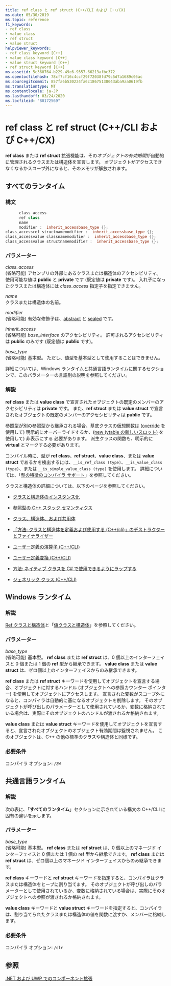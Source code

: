 ```yaml
---
title: ref class と ref struct (C++/CLI および C++/CX)
ms.date: 05/30/2019
ms.topic: reference
f1_keywords:
- ref class
- value class
- ref struct
- value struct
helpviewer_keywords:
- ref class keyword [C++]
- value class keyword [C++]
- value struct keyword [C++]
- ref struct keyword [C++]
ms.assetid: 5c360764-b229-49c6-9357-66213afbc372
ms.openlocfilehash: 78cf7cf16c4ccf29f72038fd79c5d7a1689c05ac
ms.sourcegitcommit: 857fa6b530224fa6c18675138043aba9aa0619fb
ms.translationtype: MT
ms.contentlocale: ja-JP
ms.lasthandoff: 03/24/2020
ms.locfileid: "80172569"
---
```

# <a name="ref-class-and-ref-struct--ccli-and-ccx"></a>ref class と ref struct (C++/CLI および C++/CX)

**ref class** または **ref struct** 拡張機能は、その*オブジェクトの有効期間*が自動的に管理されるクラスまたは構造体を宣言します。 オブジェクトがアクセスできなくなるかスコープ外になると、そのメモリが解放されます。

## <a name="all-runtimes"></a>すべてのランタイム

### <a name="syntax"></a>構文

```cpp
      class_access
      ref class
      name
      modifier :  inherit_accessbase_type {};
class_accessref structnamemodifier :  inherit_accessbase_type {};
class_accessvalue classnamemodifier :  inherit_accessbase_type {};
class_accessvalue structnamemodifier :  inherit_accessbase_type {};
```

### <a name="parameters"></a>パラメーター

*class_access*<br/>
(省略可能) アセンブリの外部にあるクラスまたは構造体のアクセシビリティ。 使用可能な値は **public** と **private** です (既定値は **private** です)。 入れ子になったクラスまたは構造体には *class_access* 指定子を指定できません。

*name*<br/>
クラスまたは構造体の名前。

*modifier*<br/>
(省略可能) 有効な修飾子は、[abstract](abstract-cpp-component-extensions.md) と [sealed](sealed-cpp-component-extensions.md) です。

*inherit_access*<br/>
(省略可能) *base_interface* のアクセシビリティ。 許可されるアクセシビリティは **public** のみです (既定値は **public** です)。

*base_type*<br/>
(省略可能) 基本型。 ただし、値型を基本型として使用することはできません。

詳細については、Windows ランタイムと共通言語ランタイムに関するセクションで、このパラメーターの言語別の説明を参照してください。

### <a name="remarks"></a>解説

**ref class** または **value class** で宣言されたオブジェクトの既定のメンバーのアクセシビリティは **private** です。 また、**ref struct** または **value struct** で宣言されたオブジェクトの既定のメンバーのアクセシビリティは **public** です。

参照型が別の参照型から継承される場合、基底クラスの仮想関数は ([override](override-cpp-component-extensions.md) を使用して) 明示的にオーバーライドするか、([new (vtable の新しいスロット)](new-new-slot-in-vtable-cpp-component-extensions.md) を使用して) 非表示にする 必要があります。 派生クラスの関数も、明示的に **virtual** とマークする必要があります。

コンパイル時に、型が **ref class**、**ref struct**、**value class**、または **value struct** であるかを検出するには、`__is_ref_class (type)`、`__is_value_class (type)`、または `__is_simple_value_class (type)` を使用します。 詳細については、「[型の特徴のコンパイラ サポート](compiler-support-for-type-traits-cpp-component-extensions.md)」を参照してください。

クラスと構造体の詳細については、以下のページを参照してください。

- [クラスと構造体のインスタンス化](../dotnet/how-to-define-and-consume-classes-and-structs-cpp-cli.md)

- [参照型の C++ スタック セマンティクス](../dotnet/cpp-stack-semantics-for-reference-types.md)

- [クラス、構造体、および共用体](../cpp/classes-and-structs-cpp.md)

- [「方法: クラスと構造体を定義および使用する (C++/cli)」のデストラクターとファイナライザー](../dotnet/how-to-define-and-consume-classes-and-structs-cpp-cli.md#BKMK_Destructors_and_finalizers)

- [ユーザー定義の演算子 (C++/CLI)](../dotnet/user-defined-operators-cpp-cli.md)

- [ユーザー定義変換 (C++/CLI)](../dotnet/user-defined-conversions-cpp-cli.md)

- [方法: ネイティブ クラスを C# で使用できるようにラップする](../dotnet/how-to-wrap-native-class-for-use-by-csharp.md)

- [ジェネリック クラス (C++/CLI)](generic-classes-cpp-cli.md)

## <a name="windows-runtime"></a>Windows ランタイム

### <a name="remarks"></a>解説

[Ref クラスと構造体](../cppcx/ref-classes-and-structs-c-cx.md)と「[値クラスと構造体](../cppcx/value-classes-and-structs-c-cx.md)」を参照してください。

### <a name="parameters"></a>パラメーター

*base_type*<br/>
(省略可能) 基本型。 **ref class** または **ref struct** は、0 個以上のインターフェイスと 0 個または 1 個の **ref** 型から継承できます。 **value class** または **value struct** は、ゼロ個以上のインターフェイスからのみ継承できます。

**ref class** または **ref struct** キーワードを使用してオブジェクトを宣言する場合、オブジェクトに対するハンドル (オブジェクトへの参照カウンター ポインター) を使用してオブジェクトにアクセスします。 宣言された変数がスコープ外になると、コンパイラは自動的に基になるオブジェクトを削除します。 そのオブジェクトが呼び出しのパラメーターとして使用されているか、変数に格納されている場合は、実際にそのオブジェクトのハンドルが渡されるか格納されます。

**value class** または **value struct** キーワードを使用してオブジェクトを宣言すると、宣言されたオブジェクトのオブジェクト有効期間は監視されません。 このオブジェクトは、C++ の他の標準のクラスや構造体と同様です。

### <a name="requirements"></a>必要条件

コンパイラ オプション: `/ZW`

## <a name="common-language-runtime"></a>共通言語ランタイム

### <a name="remarks"></a>解説

次の表に、「**すべてのランタイム**」セクションに示されている構文の C++/CLI に固有の違いを示します。

### <a name="parameters"></a>パラメーター

*base_type*<br/>
(省略可能) 基本型。 **ref class** または **ref struct** は、0 個以上のマネージド インターフェイスと 0 個または 1 個の ref 型から継承できます。 **ref class** または **ref struct** は、ゼロ個以上のマネージド インターフェイスからのみ継承できます。

**ref class** キーワードと **ref struct** キーワードを指定すると、コンパイラはクラスまたは構造体をヒープに割り当てます。 そのオブジェクトが呼び出しのパラメーターとして使用されているか、変数に格納されている場合は、実際にそのオブジェクトへの参照が渡されるか格納されます。

**value class** キーワードと **value struct** キーワードを指定すると、コンパイラは、割り当てられたクラスまたは構造体の値を関数に渡すか、メンバーに格納します。

### <a name="requirements"></a>必要条件

コンパイラ オプション: `/clr`

## <a name="see-also"></a>参照

[.NET および UWP でのコンポーネント拡張](component-extensions-for-runtime-platforms.md)
